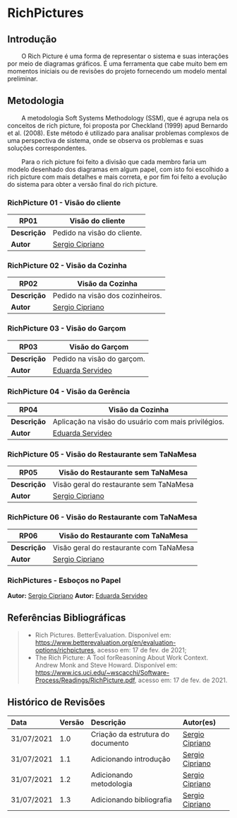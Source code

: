 # RichPictures

## Introdução

&emsp;&emsp; O Rich Picture é uma forma de representar o sistema e suas interações por meio de diagramas gráficos.
É uma ferramenta que cabe muito bem em momentos iniciais ou de revisões do projeto fornecendo um modelo mental preliminar.

## Metodologia

&emsp;&emsp; A metodologia Soft Systems Methodology (SSM), que é agrupa nela os conceitos de rich picture, foi
proposta por Checkland (1999) apud Bernardo et al. (2008). Este método é utilizado para analisar problemas complexos
de uma perspectiva de sistema, onde se observa os problemas e suas soluções correspondentes.<br>

&emsp;&emsp; Para o rich picture foi feito a divisão que cada membro faria um modelo desenhado dos diagramas em algum
papel, com isto foi escolhido a rich picture com mais detalhes e mais correta, e por fim foi feito a evolução do sistema
para obter a versão final do rich picture.

### RichPicture 01 - Visão do cliente


[comment]: <> (Colocar a imagem da RP aqui)

| **RP01** | **Visão do cliente**  |
|--|--|
|**Descrição**|  Pedido na visão do cliente. | 
|**Autor**|      [Sergio Cipriano](https://github.com/sergiosacj) |


### RichPicture 02 - Visão da Cozinha


[comment]: <> (Colocar a imagem da RP aqui)

 **RP02** | **Visão da Cozinha**  |
|--|--|
|**Descrição**|  Pedido na visão dos cozinheiros. | 
|**Autor**|      [Sergio Cipriano](https://github.com/sergiosacj) |


### RichPicture 03 - Visão do Garçom


[comment]: <> (Colocar a imagem da RP aqui)

 **RP03** | **Visão do Garçom**  |
|--|--|
|**Descrição**|  Pedido na visão do garçom. | 
|**Autor**|      [Eduarda Servideo](https://github.com/ServideoEC) |


### RichPicture 04 - Visão da Gerência


[comment]: <> (Colocar a imagem da RP aqui)

 **RP04** | **Visão da Cozinha**  |
|--|--|
|**Descrição**|  Aplicação na visão do usuário com mais privilégios. | 
|**Autor**|      [Eduarda Servideo](https://github.com/ServideoEC) |


### RichPicture 05 - Visão do Restaurante sem TaNaMesa


[comment]: <> (Colocar a imagem da RP aqui)

| **RP05** | **Visão do Restaurante sem TaNaMesa**  |
|--|--|
|**Descrição**|  Visão geral do restaurante sem TaNaMesa | 
|**Autor**|      [Sergio Cipriano](https://github.com/sergiosacj) |


### RichPicture 06 - Visão do Restaurante com TaNaMesa


[comment]: <> (Colocar a imagem da RP aqui)

| **RP06** | **Visão do Restaurante com TaNaMesa**  |
|--|--|
|**Descrição**|  Visão geral do restaurante com TaNaMesa | 
|**Autor**|      [Sergio Cipriano](https://github.com/sergiosacj) |


### RichPictures - Esboços no Papel


[comment]: <> (Colocar a imagem da RP aqui)
[comment]: <> (Colocar a imagem da RP aqui)
[comment]: <> (Colocar a imagem da RP aqui)
[comment]: <> (Colocar a imagem da RP aqui)
[comment]: <> (Colocar a imagem da RP aqui)
[comment]: <> (Colocar a imagem da RP aqui)
[comment]: <> (Colocar a imagem da RP aqui)
[comment]: <> (Colocar a imagem da RP aqui)
[comment]: <> (Colocar a imagem da RP aqui)
**Autor:** [Sergio Cipriano](https://github.com/sergiosacj)
**Autor:** [Eduarda Servideo](https://github.com/ServideoEC)


## Referências Bibliográficas


> - Rich Pictures. BetterEvaluation. Disponível em: https://www.betterevaluation.org/en/evaluation-options/richpictures, acesso em: 17 de fev. de 2021;
>  - The Rich Picture: A Tool forReasoning About Work Context. Andrew Monk and Steve Howard. Disponível em: https://www.ics.uci.edu/~wscacchi/Software-Process/Readings/RichPicture.pdf, acesso em: 17 de fev. de 2021.


## Histórico de Revisões

| Data       | Versão | Descrição                         | Autor(es)                                        |
| :--------- | :----- | :-------------------------------- | :----------------------------------------------- |
| 31/07/2021 | 1.0    | Criação da estrutura do documento | [Sergio Cipriano](https://github.com/sergiosacj) |
| 31/07/2021 | 1.1    | Adicionando introdução            | [Sergio Cipriano](https://github.com/sergiosacj) |
| 31/07/2021 | 1.2    | Adicionando metodologia           | [Sergio Cipriano](https://github.com/sergiosacj) |
| 31/07/2021 | 1.3    | Adicionando bibliografia          | [Sergio Cipriano](https://github.com/sergiosacj) |
